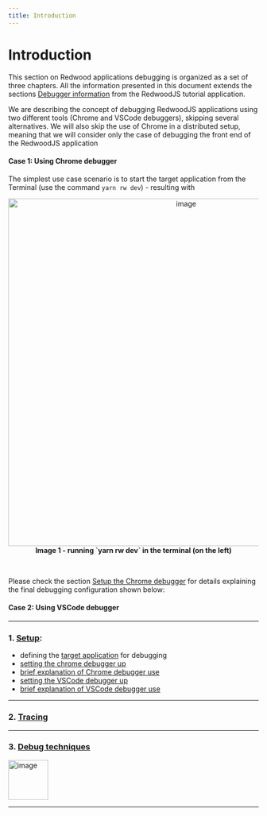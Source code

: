 ```yaml
---
title: Introduction
---
```


# Introduction

This section on Redwood applications debugging is organized as a set of three chapters. All the information presented in this document extends the sections [Debugger information](https://redwoodjs.com/docs/project-configuration-dev-test-build#debugger-configuration) from the RedwoodJS tutorial application.

We are describing the concept of debugging RedwoodJS applications using two different tools (Chrome and VSCode debuggers), skipping several alternatives. We will also skip the use of Chrome in a distributed setup, meaning that we will consider only the case of debugging the front end of the RedwoodJS application

#### Case 1: Using Chrome debugger
The simplest use case scenario is to start the target application from the Terminal (use the command `yarn rw dev`) - resulting with

  <p align="center">
  <img width="700" alt="image" src="https://user-images.githubusercontent.com/2712405/196008009-7aa88b67-0470-46ef-a7b6-a0167cda06bc.png"/>
  <br/>
  <b>Image 1 - running `yarn rw dev` in the terminal (on the left)</b>
  </p>
  <br/>

Please check the section [Setup the Chrome debugger](https://rw-community.org/app%20management/debugging/setup#2-setup-the-chrome-debugger) for details explaining the final debugging configuration shown below:

#### Case 2: Using VSCode debugger

---

### 1. [Setup](https://rw-community.org/app%20management/debugging/setup):

- defining the [target application](https://rw-community.org/app%20management/debugging/setup/#1-prepare-the-debugging-target) for debugging
- [setting the chrome debugger up](https://rw-community.org/app%20management/debugging/setup/#2-setup-the-chrome-debugger)
- [brief explanation of Chrome debugger use](https://rw-community.org/app%20management/debugging/setup/#3-example-of-use)
- [setting the VSCode debugger up](https://rw-community.org/app%20management/debugging/setup/#4-setup-visual-studio-code-debugger)
- [brief explanation of VSCode debugger use](https://rw-community.org/app%20management/debugging/setup/#4-setup-visual-studio-code-debugger)

---

### 2. [Tracing](https://rw-community.org/app%20management/debugging/tracing-code)

---
### 3. [Debug techniques](https://rw-community.org/app%20management/debugging/debug-techniques)

<p align="left">
<img width="80" alt="image" src="https://user-images.githubusercontent.com/2712405/169575412-041fa3e9-0fb6-4550-8599-1c056b32fc32.png"/>
<br/>
</p>

---